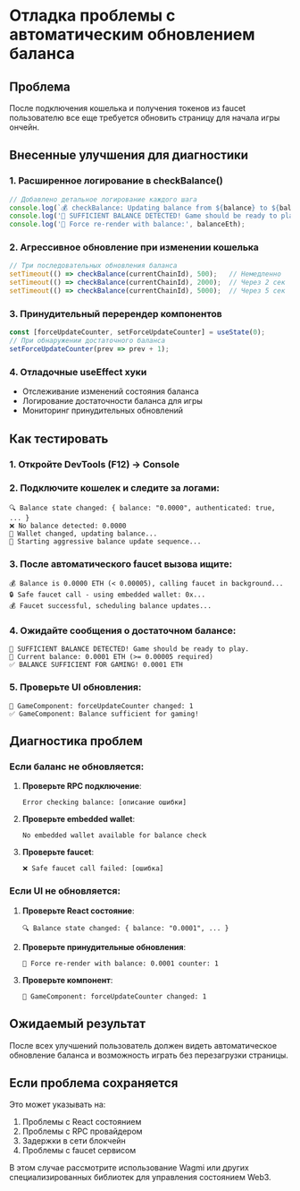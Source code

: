 # Отладка проблемы с автоматическим обновлением баланса

## Проблема
После подключения кошелька и получения токенов из faucet пользователю все еще требуется обновить страницу для начала игры ончейн.

## Внесенные улучшения для диагностики

### 1. Расширенное логирование в checkBalance()
```javascript
// Добавлено детальное логирование каждого шага
console.log(`💰 checkBalance: Updating balance from ${balance} to ${balanceEth} ETH`);
console.log('🎉 SUFFICIENT BALANCE DETECTED! Game should be ready to play.');
console.log('🔄 Force re-render with balance:', balanceEth);
```

### 2. Агрессивное обновление при изменении кошелька
```javascript
// Три последовательных обновления баланса
setTimeout(() => checkBalance(currentChainId), 500);   // Немедленно
setTimeout(() => checkBalance(currentChainId), 2000);  // Через 2 сек
setTimeout(() => checkBalance(currentChainId), 5000);  // Через 5 сек
```

### 3. Принудительный перерендер компонентов
```javascript
const [forceUpdateCounter, setForceUpdateCounter] = useState(0);
// При обнаружении достаточного баланса
setForceUpdateCounter(prev => prev + 1);
```

### 4. Отладочные useEffect хуки
- Отслеживание изменений состояния баланса
- Логирование достаточности баланса для игры
- Мониторинг принудительных обновлений

## Как тестировать

### 1. Откройте DevTools (F12) → Console

### 2. Подключите кошелек и следите за логами:
```
🔍 Balance state changed: { balance: "0.0000", authenticated: true, ... }
❌ No balance detected: 0.0000
👛 Wallet changed, updating balance...
🚀 Starting aggressive balance update sequence...
```

### 3. После автоматического faucet вызова ищите:
```
💰 Balance is 0.0000 ETH (< 0.00005), calling faucet in background...
🔒 Safe faucet call - using embedded wallet: 0x...
💰 Faucet successful, scheduling balance updates...
```

### 4. Ожидайте сообщения о достаточном балансе:
```
🎉 SUFFICIENT BALANCE DETECTED! Game should be ready to play.
🎯 Current balance: 0.0001 ETH (>= 0.00005 required)
✅ BALANCE SUFFICIENT FOR GAMING! 0.0001 ETH
```

### 5. Проверьте UI обновления:
```
🔄 GameComponent: forceUpdateCounter changed: 1
✅ GameComponent: Balance sufficient for gaming!
```

## Диагностика проблем

### Если баланс не обновляется:
1. **Проверьте RPC подключение**:
   ```
   Error checking balance: [описание ошибки]
   ```

2. **Проверьте embedded wallet**:
   ```
   No embedded wallet available for balance check
   ```

3. **Проверьте faucet**:
   ```
   ❌ Safe faucet call failed: [ошибка]
   ```

### Если UI не обновляется:
1. **Проверьте React состояние**:
   ```
   🔍 Balance state changed: { balance: "0.0001", ... }
   ```

2. **Проверьте принудительные обновления**:
   ```
   🔄 Force re-render with balance: 0.0001 counter: 1
   ```

3. **Проверьте компонент**:
   ```
   🔄 GameComponent: forceUpdateCounter changed: 1
   ```

## Ожидаемый результат
После всех улучшений пользователь должен видеть автоматическое обновление баланса и возможность играть без перезагрузки страницы.

## Если проблема сохраняется
Это может указывать на:
1. Проблемы с React состоянием
2. Проблемы с RPC провайдером
3. Задержки в сети блокчейн
4. Проблемы с faucet сервисом

В этом случае рассмотрите использование Wagmi или других специализированных библиотек для управления состоянием Web3.